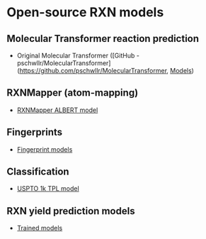 # Open-source RXN models

## Molecular Transformer reaction prediction

- Original Molecular Transformer ([GitHub - pschwllr/MolecularTransformer](https://github.com/pschwllr/MolecularTransformer, [Models](https://ibm.ent.box.com/v/MolecularTransformerModels))

## RXNMapper (atom-mapping)

- [RXNMapper ALBERT model](https://github.com/rxn4chemistry/rxnmapper/tree/master/rxnmapper/models/transformers/albert_heads_8_uspto_all_1310k)

## Fingerprints

- [Fingerprint models](https://github.com/rxn4chemistry/rxnfp/tree/master/rxnfp/models/transformers)

## Classification

- [USPTO 1k TPL model](https://github.com/rxn4chemistry/rxnfp/tree/master/rxnfp/models/transformers/bert_class_1k_tpl)

## RXN yield prediction models

- [Trained models](https://github.com/rxn4chemistry/rxn_yields/tree/master/trained_models)

